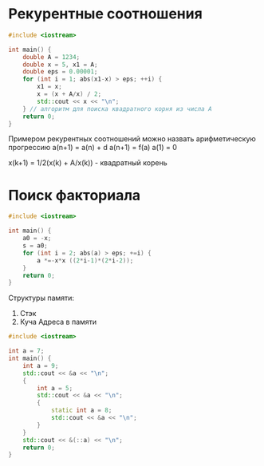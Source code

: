 # Рекурентные соотношения 
```cpp
#include <iostream>

int main() {
	double A = 1234;
	double x = 5, x1 = A;
	double eps = 0.00001;
	for (int i = 1; abs(x1-x) > eps; ++i) {
		x1 = x;
		x = (x + A/x) / 2; 
		std::cout << x << "\n";
	} // алгоритм для поиска квадратного корня из числа A
	return 0;
}
```

Примером рекурентных соотношений можно назвать арифметическую прогрессию
a(n+1) = a(n) + d
a(n+1) = f(a)
a(1) = 0

x(k+1) = 1/2(x(k) + A/x(k)) - квадратный корень
# Поиск факториала
```cpp
#include <iostream>

int main() {
	a0 = -x;
	s = a0;
	for (int i = 2; abs(a) > eps; +=i) {
		a *=-x*x ((2*i-1)*(2*i-2));
	}
	return 0;
}
```
Структуры памяти:
1. Стэк
2. Куча
Адреса в памяти
```cpp
#include <iostream>

int a = 7;
int main() {
	int a = 9;
	std::cout << &a << "\n";
	{
		int a = 5;
		std::cout << &a << "\n";
		{
			static int a = 8;
			std::cout << &a << "\n";
		}
	}
	std::cout << &(::a) << "\n";
	return 0;
}
```
